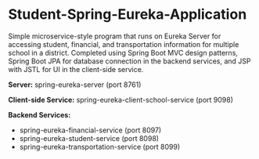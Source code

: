 # Student-Spring-Eureka-Application

Simple microservice-style program that runs on Eureka Server for accessing student, financial, and transportation information for multiple school in a district. 
Completed using Spring Boot MVC design patterns, Spring Boot JPA for database connection in the backend services, and JSP with JSTL for UI in the client-side service. 

**Server:** spring-eureka-server (port 8761)  
  
**Client-side Service:** spring-eureka-client-school-service (port 9098)
  
**Backend Services:** 
* spring-eureka-financial-service (port 8097)
* spring-eureka-student-service (port 8098)
* spring-eureka-transportation-service (port 8099)  



